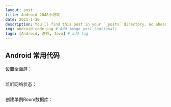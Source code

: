 ```yaml
---
layout: post
title: Android 2048小游戏
date: 2021-1-10
description: You’ll find this post in your `_posts` directory. Go ahead and edit it and re-build the site to see your changes. # Add post description (optional)
img: android-code.png # Add image post (optional)
tags: [Android, 游戏, Java] # add tag
---
```

Android 常用代码
---
设置全面屏：   
~~~kotlin
~~~   

监听网络状态：
~~~kotlin
~~~

创建单例Room数据库：
~~~kotlin
~~~   
